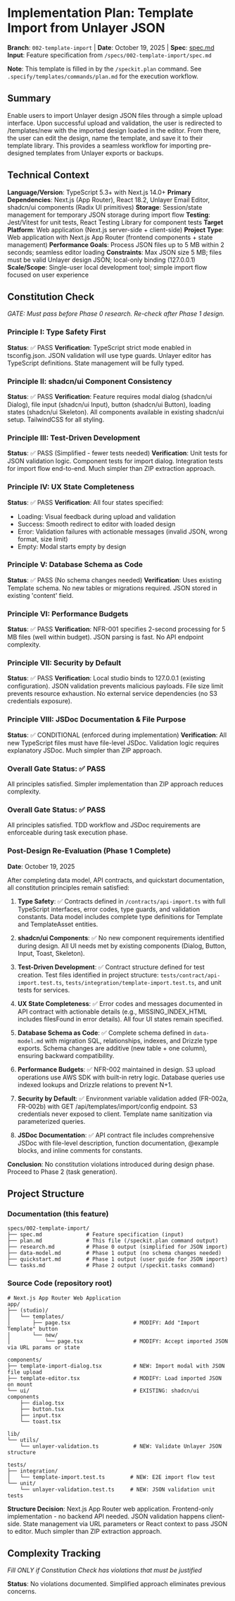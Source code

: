# Implementation Plan: Template Import from Unlayer JSON

**Branch**: `002-template-import` | **Date**: October 19, 2025 | **Spec**: [spec.md](./spec.md)
**Input**: Feature specification from `/specs/002-template-import/spec.md`

**Note**: This template is filled in by the `/speckit.plan` command. See `.specify/templates/commands/plan.md` for the execution workflow.

## Summary

Enable users to import Unlayer design JSON files through a simple upload interface. Upon successful upload and validation, the user is redirected to /templates/new with the imported design loaded in the editor. From there, the user can edit the design, name the template, and save it to their template library. This provides a seamless workflow for importing pre-designed templates from Unlayer exports or backups.

## Technical Context

**Language/Version**: TypeScript 5.3+ with Next.js 14.0+
**Primary Dependencies**: Next.js (App Router), React 18.2, Unlayer Email Editor, shadcn/ui components (Radix UI primitives)
**Storage**: Session/state management for temporary JSON storage during import flow
**Testing**: Jest/Vitest for unit tests, React Testing Library for component tests
**Target Platform**: Web application (Next.js server-side + client-side)
**Project Type**: Web application with Next.js App Router (frontend components + state management)
**Performance Goals**: Process JSON files up to 5 MB within 2 seconds; seamless editor loading
**Constraints**: Max JSON size 5 MB; files must be valid Unlayer design JSON; local-only binding (127.0.0.1)
**Scale/Scope**: Single-user local development tool; simple import flow focused on user experience

## Constitution Check

*GATE: Must pass before Phase 0 research. Re-check after Phase 1 design.*

### Principle I: Type Safety First
**Status**: ✅ PASS
**Verification**: TypeScript strict mode enabled in tsconfig.json. JSON validation will use type guards. Unlayer editor has TypeScript definitions. State management will be fully typed.

### Principle II: shadcn/ui Component Consistency
**Status**: ✅ PASS
**Verification**: Feature requires modal dialog (shadcn/ui Dialog), file input (shadcn/ui Input), button (shadcn/ui Button), loading states (shadcn/ui Skeleton). All components available in existing shadcn/ui setup. TailwindCSS for all styling.

### Principle III: Test-Driven Development
**Status**: ✅ PASS (Simplified - fewer tests needed)
**Verification**: Unit tests for JSON validation logic. Component tests for import dialog. Integration tests for import flow end-to-end. Much simpler than ZIP extraction approach.

### Principle IV: UX State Completeness
**Status**: ✅ PASS
**Verification**: All four states specified:
- Loading: Visual feedback during upload and validation
- Success: Smooth redirect to editor with loaded design
- Error: Validation failures with actionable messages (invalid JSON, wrong format, size limit)
- Empty: Modal starts empty by design

### Principle V: Database Schema as Code
**Status**: ✅ PASS (No schema changes needed)
**Verification**: Uses existing Template schema. No new tables or migrations required. JSON stored in existing 'content' field.

### Principle VI: Performance Budgets
**Status**: ✅ PASS
**Verification**: NFR-001 specifies 2-second processing for 5 MB files (well within budget). JSON parsing is fast. No API endpoint complexity.

### Principle VII: Security by Default
**Status**: ✅ PASS
**Verification**: Local studio binds to 127.0.0.1 (existing configuration). JSON validation prevents malicious payloads. File size limit prevents resource exhaustion. No external service dependencies (no S3 credentials exposure).

### Principle VIII: JSDoc Documentation & File Purpose
**Status**: ✅ CONDITIONAL (enforced during implementation)
**Verification**: All new TypeScript files must have file-level JSDoc. Validation logic requires explanatory JSDoc. Much simpler than ZIP approach.

### Overall Gate Status: ✅ PASS
All principles satisfied. Simpler implementation than ZIP approach reduces complexity.

### Overall Gate Status: ✅ PASS
All principles satisfied. TDD workflow and JSDoc requirements are enforceable during task execution phase.

### Post-Design Re-Evaluation (Phase 1 Complete)

**Date**: October 19, 2025

After completing data model, API contracts, and quickstart documentation, all constitution principles remain satisfied:

1. **Type Safety**: ✅ Contracts defined in `/contracts/api-import.ts` with full TypeScript interfaces, error codes, type guards, and validation constants. Data model includes complete type definitions for Template and TemplateAsset entities.

2. **shadcn/ui Components**: ✅ No new component requirements identified during design. All UI needs met by existing components (Dialog, Button, Input, Toast, Skeleton).

3. **Test-Driven Development**: ✅ Contract structure defined for test creation. Test files identified in project structure: `tests/contract/api-import.test.ts`, `tests/integration/template-import.test.ts`, and unit tests for services.

4. **UX State Completeness**: ✅ Error codes and messages documented in API contract with actionable details (e.g., MISSING_INDEX_HTML includes filesFound in error details). All four UI states remain specified.

5. **Database Schema as Code**: ✅ Complete schema defined in `data-model.md` with migration SQL, relationships, indexes, and Drizzle type exports. Schema changes are additive (new table + one column), ensuring backward compatibility.

6. **Performance Budgets**: ✅ NFR-002 maintained in design. S3 upload operations use AWS SDK with built-in retry logic. Database queries use indexed lookups and Drizzle relations to prevent N+1.

7. **Security by Default**: ✅ Environment variable validation added (FR-002a, FR-002b) with GET /api/templates/import/config endpoint. S3 credentials never exposed to client. Template name sanitization via parameterized queries.

8. **JSDoc Documentation**: ✅ API contract file includes comprehensive JSDoc with file-level description, function documentation, @example blocks, and inline comments for constants.

**Conclusion**: No constitution violations introduced during design phase. Proceed to Phase 2 (task generation).

## Project Structure

### Documentation (this feature)

```
specs/002-template-import/
├── spec.md              # Feature specification (input)
├── plan.md              # This file (/speckit.plan command output)
├── research.md          # Phase 0 output (simplified for JSON import)
├── data-model.md        # Phase 1 output (no schema changes needed)
├── quickstart.md        # Phase 1 output (user guide for JSON import)
└── tasks.md             # Phase 2 output (/speckit.tasks command)
```

### Source Code (repository root)

```
# Next.js App Router Web Application
app/
├── (studio)/
│   └── templates/
│       ├── page.tsx                    # MODIFY: Add "Import Template" button
│       └── new/
│           └── page.tsx                # MODIFY: Accept imported JSON via URL params or state

components/
├── template-import-dialog.tsx          # NEW: Import modal with JSON file upload
├── template-editor.tsx                 # MODIFY: Load imported JSON on mount
└── ui/                                 # EXISTING: shadcn/ui components
    ├── dialog.tsx
    ├── button.tsx
    ├── input.tsx
    └── toast.tsx

lib/
└── utils/
    └── unlayer-validation.ts           # NEW: Validate Unlayer JSON structure

tests/
├── integration/
│   └── template-import.test.ts        # NEW: E2E import flow test
└── unit/
    └── unlayer-validation.test.ts     # NEW: JSON validation unit tests
```

**Structure Decision**: Next.js App Router web application. Frontend-only implementation - no backend API needed. JSON validation happens client-side. State management via URL parameters or React context to pass JSON to editor. Much simpler than ZIP extraction approach.

## Complexity Tracking

*Fill ONLY if Constitution Check has violations that must be justified*

**Status**: No violations documented. Simplified approach eliminates previous concerns.

````


